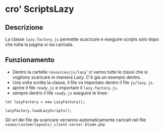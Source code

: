 # cro' ScriptsLazy

## Descrizione
La classe `lazy.factory.js` permette scacicare e eseguire scripts solo dopo che tutta la pagina
si sia caricata.

## Funzionamento
- Dentro la cartella `resources/js/lazy`' ci vanno tutte le classi che si vogliono scaricare in maniera Lazy.
C'è gia un esempio dentro. 
- Una volta scritta la classe, il file va importato dentro il file `js/lazy.js`.
- aprire il file `ready.js` e importare il `lazy.factory.js`.
- sempre dentro il file `ready.js` eseguire le linee:

`let lazyFactory = new LazyFactory();`

`lazyFactory.loadLazyScripts();`

Gli url dei file da scaricare verranno automaticamente caricati nel file `views/custom/layouts/_client-server.blade.php`
